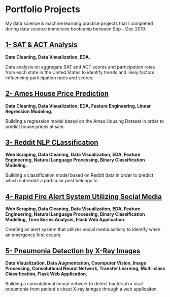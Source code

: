 # Portfolio Projects
My data science &amp; machine learning practice projects that I completed during data science immersive bootcamp between Sep - Dec 2019.

## [1- SAT & ACT Analysis](https://github.com/sibeltan/Portfolio/tree/master/1-SAT_ACT_Analysis) 

**Data Cleaning, Data Visualization, EDA.**  

Data analysis on aggregate SAT and ACT scores and participation rates from each state in the United States to identify trends and likely factors influencing participation rates and scores. 

## [2- Ames House Price Prediction](https://github.com/sibeltan/Portfolio/tree/master/2-Ames_House_Price_Prediction)

**Data Cleaning, Data Visualization, EDA, Feature Engineering, Linear Regression Modeling.**  

Building a regression model based on the Ames Housing Dataset in order to predict house prices at sale.

## [3- Reddit NLP CLassification](https://github.com/sibeltan/Portfolio/tree/master/3-Reddit_NLP_Classification)  

**Web Scraping, Data Cleaning, Data Visualization, EDA, Feature Engineering, Natural Language Processing, Binary Classification Modeling.** 

Building a classification model based on Reddit data in order to predict which subreddit a particular post belongs to.

## [4- Rapid Fire Alert System Utilizing Social Media](https://github.com/sibeltan/Portfolio/tree/master/4-Rapid_Fire_Alert_System)

**Web Scraping, Data Cleaning, Data Visualization, EDA, Feature Engineering, Natural Language Processing, Binary Classification Modeling, Time Series Analysis, Flask Web Application.**  

Creating an alert system that utilizes social media activity to identify when an emergency first occurs.

## [5- Pneumonia Detection by X-Ray Images](https://github.com/sibeltan/Portfolio/tree/master/5-Pneumonia_Detection)

**Data Visualization, Data Augmentation, Coomputer Vision, Image Processing, Convolutional Neural Network, Transfer Learning, Multi-class Classification, Flask Web Application.**  

Building a convolutional neural network to detect bacterial or viral pneumonia from patient's chest X-ray iamges  through a web applicaiton.
